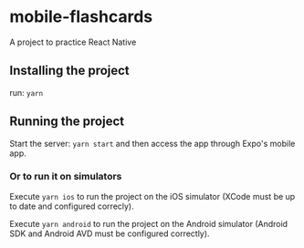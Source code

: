 # mobile-flashcards

A project to practice React Native

## Installing the project

run: `yarn`

## Running the project

Start the server: `yarn start` and then access the app through Expo's mobile app.

### Or to run it on simulators

Execute `yarn ios` to run the project on the iOS simulator (XCode must be up to date and configured correcly).

Execute `yarn android` to run the project on the Android simulator (Android SDK and Android AVD must be configured correctly).
